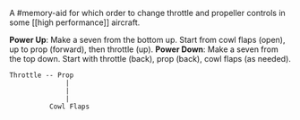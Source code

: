 A #memory-aid for which order to change throttle and propeller controls in some [[high performance]] aircraft.

**Power Up**: Make a seven from the bottom up. Start from cowl flaps (open), up to prop (forward), then throttle (up).
**Power Down**: Make a seven from the top down. Start with throttle (back), prop (back), cowl flaps (as needed).

```
Throttle -- Prop
              |
              |
              |
          Cowl Flaps
```